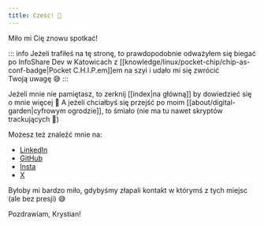 ```yaml
---
title: Cześć! 👋
---
```


Miło mi Cię znowu spotkać!

::: info
Jeżeli trafiłeś na tę stronę, to prawdopodobnie odważyłem się biegać po InfoShare Dev w Katowicach z [[knowledge/linux/pocket-chip/chip-as-conf-badge|Pocket C.H.I.P.em]]em na szyi i udało mi się zwrócić Twoją uwagę 😅
:::

Jeżeli mnie nie pamiętasz, to zerknij [[index|na główną]] by dowiedzieć się o mnie więcej 🙂 A jeżeli chciałbyś się przejść po moim [[about/digital-garden|cyfrowym ogrodzie]], to śmiało (nie ma tu nawet skryptów trackujących 💪)

Możesz też znaleźć mnie na:

- [LinkedIn](https://www.linkedin.gcom/in/krystian-ko%C5%9Bcielniak-629102a7/)
- [GitHub](https://github.com/kkoscielniak)
- [Insta](https://instagram.com/pankoscielniak)
- [X](https://twitter.com/pankoscielniak)

Byłoby mi bardzo miło, gdybyśmy złapali kontakt w którymś z tych miejsc (ale bez presji) 😅

Pozdrawiam,
Krystian!

